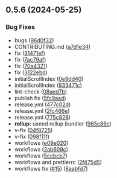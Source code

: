 ## 0.5.6 (2024-05-25)


### Bug Fixes

* bugs ([96d0f32](https://github.com/asdotdev/react-list/commit/96d0f322cb075122202dd7227809e42336afa66f))
* CONTRIBUTING.md ([a7d1e34](https://github.com/asdotdev/react-list/commit/a7d1e347f5833a7d5800748703d813699d2ef16b))
* fix ([31471ef](https://github.com/asdotdev/react-list/commit/31471efd0bfa7f6b5ad56239b08ed840dacc8055))
* fix ([7ac79af](https://github.com/asdotdev/react-list/commit/7ac79af15d245df7fb0bd63de502135015bb5f28))
* fix ([70a4321](https://github.com/asdotdev/react-list/commit/70a43215cca7a2742cada40ea3915b79f0e1bf0c))
* fix ([3122ebd](https://github.com/asdotdev/react-list/commit/3122ebd821de1e71553a34f0baad436c66798782))
* initialScrollIndex ([0e9dd40](https://github.com/asdotdev/react-list/commit/0e9dd4044cd5120b18c26104918e775f0f7ae7c6))
* initialScrollIndex ([833471c](https://github.com/asdotdev/react-list/commit/833471c36b8463c495225fab4641f0131ba40287))
* lint-check ([08aed7b](https://github.com/asdotdev/react-list/commit/08aed7b47052d69d13b29670f16cfb9f2945a6b1))
* publish fix ([5fc9aad](https://github.com/asdotdev/react-list/commit/5fc9aad401e7ac073bbbea0763f0bdc04b66952b))
* release.yml ([477c02d](https://github.com/asdotdev/react-list/commit/477c02df230e64b1f41399f9e74377f6d69a816f))
* release.yml ([2fc466e](https://github.com/asdotdev/react-list/commit/2fc466ecbc33726fbeecc3cff07126ff61f59f61))
* release.yml ([775c828](https://github.com/asdotdev/react-list/commit/775c82858bc57dd8e515cd8e7f1c11c2f67baf7b))
* **rollup:** useed rollup bundler ([965c86c](https://github.com/asdotdev/react-list/commit/965c86c0c59fae28a601fee051fad9ff4ce487d6))
* v-fix ([04f8725](https://github.com/asdotdev/react-list/commit/04f872564ed6daec7d026ce5029687dbe63fff4a))
* v-fix ([098f11f](https://github.com/asdotdev/react-list/commit/098f11fcc02962c7a9a0f3e8121478847daffa20))
* workflows ([e09e020](https://github.com/asdotdev/react-list/commit/e09e0205fd6c4d9a646691f01bda6270db707b58))
* workflows ([2ab609c](https://github.com/asdotdev/react-list/commit/2ab609c803a48514787553c960323c59c1425b7d))
* workflows ([5ccbcb7](https://github.com/asdotdev/react-list/commit/5ccbcb73bc46e05985e029d6f3487aef6a08f47a))
* workflows and prettierrc ([2f475d5](https://github.com/asdotdev/react-list/commit/2f475d55a9832f0f81ae51224a6871d631786031))
* workflows fix ([#15](https://github.com/asdotdev/react-list/issues/15)) ([8aabfd7](https://github.com/asdotdev/react-list/commit/8aabfd7de0693c515f96ed3a428d7fd437451b17))



